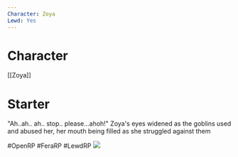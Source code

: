 ```yaml
---
Character: Zoya
Lewd: Yes
---
```

# Character
[[Zoya]]

# Starter

"Ah..ah.. ah.. stop.. please...ahoh!" Zoya's eyes widened as the goblins used and abused her, her mouth being filled as she struggled against them
  

#OpenRP #FeraRP #LewdRP 
![](FQ9iexIXIAEbm-7.jpg)